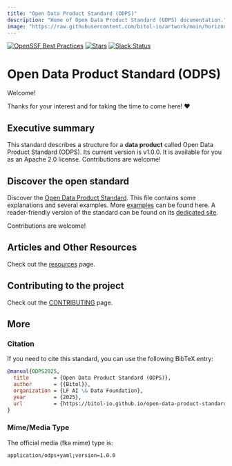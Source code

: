 ```yaml
---
title: "Open Data Product Standard (ODPS)"
description: "Home of Open Data Product Standard (ODPS) documentation."
image: "https://raw.githubusercontent.com/bitol-io/artwork/main/horizontal/color/Bitol_Logo_color.svg"
---
```


[![OpenSSF Best Practices](https://www.bestpractices.dev/projects/8149/badge)](https://www.bestpractices.dev/projects/8149)
<a href="https://github.com/bitol-io/open-data-product-standard">
<img alt="Stars" src="https://img.shields.io/github/stars/bitol-io/open-data-product-standard" /></a>
<a href="https://jgp.ai/dmlslack" rel="nofollow"><img src="https://img.shields.io/badge/slack-join_chat-white.svg?logo=slack&amp;style=social" alt="Slack Status" data-canonical-src="https://img.shields.io/badge/slack-join_chat-white.svg?logo=slack&amp;style=social" style="max-width: 100%;"></a>


# Open Data Product Standard (ODPS)

Welcome! 

Thanks for your interest and for taking the time to come here! ❤️

## Executive summary
This standard describes a structure for a **data product** called Open Data Product Standard (ODPS). Its current version is v1.0.0. It is available for you as an Apache 2.0 license. Contributions are welcome!

## Discover the open standard
Discover the [Open Data Product Standard](docs/README.md). This file contains some explanations and several examples. More [examples](docs/examples/README.md) can be found here. A reader-friendly version of the standard can be found on its [dedicated site](https://bitol-io.github.io/open-data-product-standard/).

Contributions are welcome!

## Articles and Other Resources
Check out the [resources](resources.md) page.

## Contributing to the project
Check out the [CONTRIBUTING](./CONTRIBUTING.md) page.

## More

### Citation

If you need to cite this standard, you can use the following BibTeX entry:

```bibtex
@manual{ODPS2025,
  title        = {Open Data Product Standard (ODPS)},
  author       = {{Bitol}},
  organization = {LF AI \& Data Foundation},
  year         = {2025},
  url          = {https://bitol-io.github.io/open-data-product-standard}
}
```

### Mime/Media Type

The official media (fka mime) type is:

```
application/odps+yaml;version=1.0.0
```
